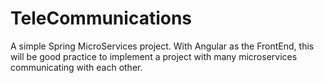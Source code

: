 # TeleCommunications
A simple Spring MicroServices project.
With Angular as the FrontEnd, this will be good practice to implement a project with many microservices communicating with each other.
